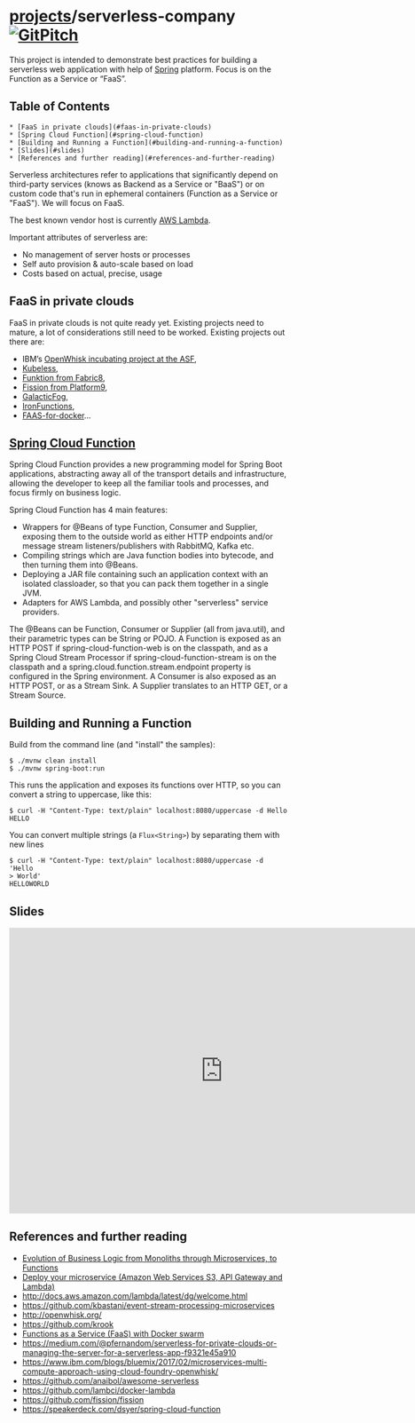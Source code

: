 # [projects](http://idugalic.github.io/projects)/serverless-company [![GitPitch](https://gitpitch.com/assets/badge.svg)](https://gitpitch.com/idugalic/serverless-company/master?grs=github&t=white)

This project is intended to demonstrate best practices for building a serverless web application with help of [Spring](https://github.com/markfisher/spring-cloud-function) platform. Focus is on the Function as a Service or “FaaS”.

## Table of Contents

	* [FaaS in private clouds](#faas-in-private-clouds)
    * [Spring Cloud Function](#spring-cloud-function)
    * [Building and Running a Function](#building-and-running-a-function)
    * [Slides](#slides)
    * [References and further reading](#references-and-further-reading)

Serverless architectures refer to applications that significantly depend on third-party services (knows as Backend as a Service or "BaaS") or on custom code that's run in ephemeral containers (Function as a Service or "FaaS"). We will focus on FaaS.

The best known vendor host is currently [AWS Lambda](https://aws.amazon.com/lambda/).

Important attributes of serverless are:

 - No management of server hosts or processes
 - Self auto provision & auto-scale based on load
 - Costs based on actual, precise, usage
 
## FaaS in private clouds

FaaS in private clouds is not quite ready yet. Existing projects need to mature, a lot of considerations still need to be worked.
Existing projects out there are:

- IBM’s [OpenWhisk incubating project at the ASF](https://github.com/openwhisk/openwhisk), 
- [Kubeless](https://github.com/kubeless/kubeless), 
- [Funktion from Fabric8](https://github.com/funktionio/funktion), 
- [Fission from Platform9](https://github.com/fission/fission), 
- [GalacticFog](http://www.galacticfog.com), 
- [IronFunctions](https://github.com/iron-io/functions), 
- [FAAS-for-docker](https://github.com/alexellis/faas)...

## [Spring Cloud Function](https://github.com/markfisher/spring-cloud-function)

Spring Cloud Function provides a new programming model for Spring Boot applications, abstracting away all of the transport details and infrastructure, allowing the developer to keep all the familiar tools and processes, and focus firmly on business logic.

Spring Cloud Function has 4 main features:

- Wrappers for @Beans of type Function, Consumer and Supplier, exposing them to the outside world as either HTTP endpoints and/or message stream listeners/publishers with RabbitMQ, Kafka etc.
- Compiling strings which are Java function bodies into bytecode, and then turning them into @Beans.
- Deploying a JAR file containing such an application context with an isolated classloader, so that you can pack them together in a single JVM.
- Adapters for AWS Lambda, and possibly other "serverless" service providers.

The @Beans can be Function, Consumer or Supplier (all from java.util), and their parametric types can be String or POJO. A Function is exposed as an HTTP POST if spring-cloud-function-web is on the classpath, and as a Spring Cloud Stream Processor if spring-cloud-function-stream is on the classpath and a spring.cloud.function.stream.endpoint property is configured in the Spring environment. A Consumer is also exposed as an HTTP POST, or as a Stream Sink. A Supplier translates to an HTTP GET, or a Stream Source.


## Building and Running a Function

Build from the command line (and "install" the samples):

```
$ ./mvnw clean install
$ ./mvnw spring-boot:run
```

This runs the application and exposes its functions over HTTP, so you can convert a string to uppercase, like this:

```
$ curl -H "Content-Type: text/plain" localhost:8080/uppercase -d Hello
HELLO
```

You can convert multiple strings (a `Flux<String>`) by separating them
with new lines

```
$ curl -H "Content-Type: text/plain" localhost:8080/uppercase -d 'Hello
> World'
HELLOWORLD
```


## Slides

<iframe width='770' height='515' src='https://gitpitch.com/idugalic/serverless-company/master?grs=github&t=white' frameborder='0' allowfullscreen></iframe>


## References and further reading

- [Evolution of Business Logic from Monoliths through Microservices, to Functions](https://read.acloud.guru/evolution-of-business-logic-from-monoliths-through-microservices-to-functions-ff464b95a44d)
- [Deploy your microservice (Amazon Web Services S3, API Gateway and Lambda)](https://www.youtube.com/watch?list=PLVe-2wcL84b8c09AKImmAISiEI6vPefON&v=6ZzGx79Nz4o)
- http://docs.aws.amazon.com/lambda/latest/dg/welcome.html
- https://github.com/kbastani/event-stream-processing-microservices
- http://openwhisk.org/
- https://github.com/krook
- [Functions as a Service (FaaS) with Docker swarm](http://blog.alexellis.io/functions-as-a-service)
- https://medium.com/@pfernandom/serverless-for-private-clouds-or-managing-the-server-for-a-serverless-app-f9321e45a910
- https://www.ibm.com/blogs/bluemix/2017/02/microservices-multi-compute-approach-using-cloud-foundry-openwhisk/
- https://github.com/anaibol/awesome-serverless
- https://github.com/lambci/docker-lambda
- https://github.com/fission/fission
- https://speakerdeck.com/dsyer/spring-cloud-function



